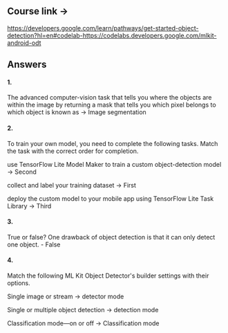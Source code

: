 ## Course link ->

https://developers.google.com/learn/pathways/get-started-object-detection?hl=en#codelab-https://codelabs.developers.google.com/mlkit-android-odt

## Answers

#### 1.

The advanced computer-vision task that tells you where the objects are within the image by returning a mask that tells you which pixel belongs to which object is known as -> Image segmentation

#### 2.

To train your own model, you need to complete the following tasks. Match the task with the correct order for completion.

use TensorFlow Lite Model Maker to train a custom object-detection model -> Second

collect and label your training dataset -> First

deploy the custom model to your mobile app using TensorFlow Lite Task Library -> Third

#### 3.

True or false? One drawback of object detection is that it can only detect one object. - False

#### 4.

Match the following ML Kit Object Detector's builder settings with their options.

Single image or stream -> detector mode

Single or multiple object detection -> detection mode

Classification mode—on or off -> Classification mode
